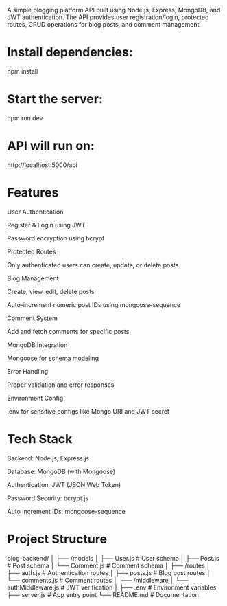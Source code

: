 A simple blogging platform API built using Node.js, Express, MongoDB, and JWT authentication. The API provides user registration/login, protected routes, CRUD operations for blog posts, and comment management.
# Install dependencies:
npm install
# Start the server:
npm run dev
# API will run on:
http://localhost:5000/api 
# Features
User Authentication

Register & Login using JWT

Password encryption using bcrypt

Protected Routes

Only authenticated users can create, update, or delete posts

Blog Management

Create, view, edit, delete posts

Auto-increment numeric post IDs using mongoose-sequence

Comment System

Add and fetch comments for specific posts

MongoDB Integration

Mongoose for schema modeling

Error Handling

Proper validation and error responses

Environment Config

.env for sensitive configs like Mongo URI and JWT secret

# Tech Stack
Backend: Node.js, Express.js

Database: MongoDB (with Mongoose)

Authentication: JWT (JSON Web Token)

Password Security: bcrypt.js

Auto Increment IDs: mongoose-sequence

# Project Structure
blog-backend/
│
├── /models
│   ├── User.js        # User schema
│   ├── Post.js        # Post schema
│   └── Comment.js     # Comment schema
│
├── /routes
│   ├── auth.js        # Authentication routes
│   ├── posts.js       # Blog post routes
│   └── comments.js    # Comment routes
│
├── /middleware
│   └── authMiddleware.js  # JWT verification
│
├── .env               # Environment variables
├── server.js          # App entry point
└── README.md          # Documentation
